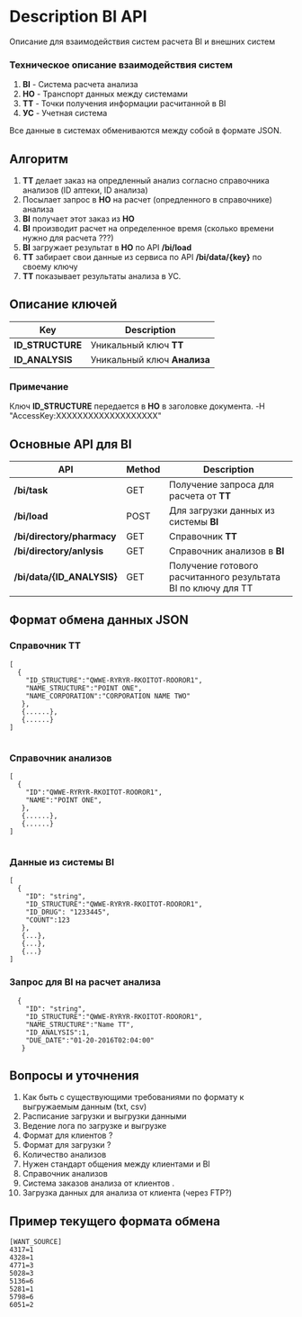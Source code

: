 # Description BI API
Описание для взаимодействия систем расчета ВI и внешних систем

### Техническое описание взаимодействия систем

1. **BI** - Система расчета анализа
2. **HO** - Транспорт данных между системами
3. **ТТ** - Точки получения информации расчитанной в BI
4. **УС** - Учетная система

Все данные в системах обмениваются между собой в формате JSON.
## Алгоритм 
1. **ТТ** делает заказ на опредленный анализ согласно справочника анализов (ID аптеки, ID анализа)
2. Посылает запрос в **HO** на расчет (опредленного в справочнике) анализа
3. **BI** получает этот заказ из **HO**
4. **BI** производит расчет на определенное время (сколько времени нужно для расчета ???)
5. **BI** загружает результат в **HO** по API **/bi/load**
7. **TT** забирает свои данные из сервиса по API **/bi/data/{key}** по своему ключу
8. **TT** показывает результаты анализа в УС.

## Описание ключей
|Key|Description|
|----|----|
|**ID_STRUCTURE**|Уникальный ключ **ТТ**
|**ID_ANALYSIS**|Уникальный ключ **Анализа**

### Примечание
Ключ **ID_STRUCTURE** передается в **HO** в заголовке документа.
-H "AccessKey:XXXXXXXXXXXXXXXXXXX"


## Основные API для BI
|API|Method|Description|
|----|----|----|
|**/bi/task**|GET|Получение запроса для расчета от **ТТ**
|**/bi/load**|POST|Для загрузки данных из системы **BI** 
|**/bi/directory/pharmacy**|GET|Справочник **ТТ**
|**/bi/directory/anlysis**|GET|Справочник анализов в **BI**
|**/bi/data/{ID_ANALYSIS}**|GET|Получение готового расчитанного результата BI по ключу для ТТ

## Формат обмена данных JSON 
### Cправочник ТТ
```
[
  {
    "ID_STRUCTURE":"QWWE-RYRYR-RKOITOT-ROOROR1",
    "NAME_STRUCTURE":"POINT ONE",
    "NAME_CORPORATION":"CORPORATION NAME TWO"
   },
   {......},
   {......}
]
   
```

### Cправочник анализов
```
[
  {
    "ID":"QWWE-RYRYR-RKOITOT-ROOROR1",
    "NAME":"POINT ONE",
   },
   {......},
   {......}
]
   
```

### Данные из системы BI
```
[
  {
    "ID": "string", 
    "ID_STRUCTURE":"QWWE-RYRYR-RKOITOT-ROOROR1",
    "ID_DRUG": "1233445",
    "COUNT":123
   },
   {...},
   {...},
   {...}
]
```

### Запрос для BI на расчет анализа
```
  {
    "ID": "string", 
    "ID_STRUCTURE":"QWWE-RYRYR-RKOITOT-ROOROR1",
    "NAME_STRUCTURE":"Name TT",
    "ID_ANALYSIS":1,
    "DUE_DATE":"01-20-2016T02:04:00"
   }
```

## Вопросы и уточнения
1. Как быть с существующими требованиями по формату к выгружаемым данным (txt, csv)
2. Расписание загрузки и выгрузки данными
3. Ведение лога по загрузке и выгрузке
4. Формат для клиентов ?
5. Формат для загрузки ?
6. Количество анализов
7. Нужен стандарт общения между клиентами и BI
9. Справочник анализов
10. Система заказов анализа от клиентов .
11. Загрузка данных для анализа от клиента (через FTP?)


## Пример текущего формата обмена
```
[WANT_SOURCE]
4317=1
4328=1
4771=3
5028=3
5136=6
5281=1
5798=6
6051=2
```



